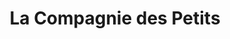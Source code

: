 ---
title: "La Compagnie des Petits"
url: /saint-germain-en-laye/la-compagnie-des-petits/
shop: vêtements
---